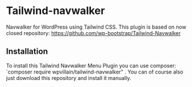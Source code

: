# Tailwind-navwalker

Navwalker for WordPress using Tailwind CSS. This plugin is based on now closed repository: https://github.com/wp-bootstrap/Tailwind-Navwalker 

## Installation

To install this Tailwind Navwalker Menu Plugin you can use composer: `composer require wpvillain/tailwind-navwalker" . You can of course also just download this repository and install it manually.